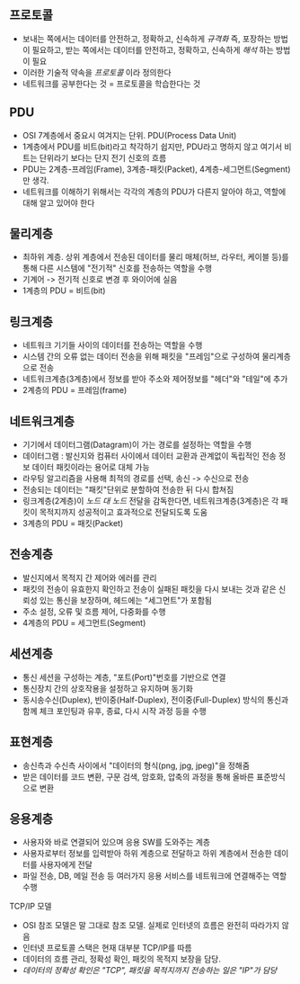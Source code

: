 프로토콜
--------
 - 보내는 쪽에서는 데이터를 안전하고, 정확하고, 신속하게 *규격화* 즉, 포장하는 방법이
 필요하고, 받는 쪽에서는 데이터를 안전하고, 정확하고, 신속하게 *해석* 하는 방법이 필요
 - 이러한 기술적 약속을 *프로토콜* 이라 정의한다
 - 네트워크를 공부한다는 것 = 프로토콜을 학습한다는 것

PDU
---
 - OSI 7계층에서 중요시 여겨지는 단위. PDU(Process Data Unit)
 - 1계층에서 PDU를 비트(bit)라고 착각하기 쉽지만, PDU라고 명하지 않고 여기서 비트는
 단위라기 보다는 단지 전기 신호의 흐름
 - PDU는 2계층-프레임(Frame), 3계층-패킷(Packet), 4계층-세그먼트(Segment)만 생각.
 - 네트워크를 이해하기 위해서는 각각의 계층의 PDU가 다른지 알아야 하고, 역할에 대해 
 알고 있어야 한다
 
물리계층
---------
 - 최하위 계층. 상위 계층에서 전송된 데이터를 물리 매체(허브, 라우터, 케이블 등)를 통해
 다른 시스템에 "전기적" 신호를 전송하는 역할을 수행
 - 기계어 -> 전기적 신호로 변경 후 와이어에 실음
 - 1계층의 PDU = 비트(bit)

링크계층
--------
 - 네트워크 기기들 사이의 데이터를 전송하는 역할을 수행
 - 시스템 간의 오류 없는 데이터 전송을 위해 패킷을 "프레임"으로 구성하여 물리계층으로 전송
 - 네트워크계층(3계층)에서 정보를 받아 주소와 제어정보를 "헤더"와 "테일"에 추가
 - 2계층의 PDU = 프레임(frame)

네트워크계층
------------
 - 기기에서 데이터그램(Datagram)이 가는 경로를 설정하는 역할을 수행 
 - 데이터그램 : 발신지와 컴퓨터 사이에서 데이터 교환과 관계없이 독립적인 전송 정보 데이터
 패킷이라는 용어로 대체 가능 
 - 라우팅 알고리즘을 사용해 최적의 경로를 선택, 송신 -> 수신으로 전송
 - 전송되는 데이터는 "패킷"단위로 분할하여 전송한 뒤 다시 합쳐짐
 - 링크계층(2계층)이 *노드 대 노드* 전달을 감독한다면, 네트워크계층(3계층)은 각 패킷이
 목적지까지 성공적이고 효과적으로 전달되도록 도움
 - 3계층의 PDU = 패킷(Packet)

전송계층
--------
 - 발신지에서 목적지 간 제어와 에러를 관리
 - 패킷의 전송이 유효한지 확인하고 전송이 실패된 패킷을 다시 보내는 것과 같은 신뢰성
 있는 통신을 보장하며, 헤드에는 "세그먼트"가 포함됨
 - 주소 설정, 오류 및 흐름 제어, 다중화를 수행
 - 4계층의 PDU = 세그먼트(Segment)

세션계층
--------
 - 통신 세션을 구성하는 계층, "포트(Port)"번호를 기반으로 연결
 - 통신장치 간의 상호작용을 설정하고 유지하며 동기화
 - 동시송수신(Duplex), 반이중(Half-Duplex), 전이중(Full-Duplex) 방식의 통신과 함께
 체크 포인팅과 유후, 종료, 다시 시작 과정 등을 수행
 
 표현계층
 --------
  - 송신측과 수신측 사이에서 "데이터의 형식(png, jpg, jpeg)"을 정해줌
  - 받은 데이터를 코드 변환, 구문 검색, 암호화, 압축의 과정을 통해 올바른 표준방식으로 변환

응용계층
--------
 - 사용자와 바로 연결되어 있으며 응용 SW를 도와주는 계층
 - 사용자로부터 정보를 입력받아 하위 계층으로 전달하고 하위 계층에서 전송한 데이터를 사용자에게 전달
 - 파일 전송, DB, 메일 전송 등 여러가지 응용 서비스를 네트워크에 연결해주는 역할 수행
 
 TCP/IP 모델
  - OSI 참조 모델은 말 그대로 참조 모델. 실제로 인터넷의 흐름은 완전히 따라가지 않음
  - 인터넷 프로토콜 스택은 현재 대부분 TCP/IP를 따름
  - 데이터의 흐름 관리, 정확성 확인, 패킷의 목적지 보장을 담당.
  - *데이터의 정확성 확인은 "TCP", 패킷을 목적지까지 전송하는 일은 "IP"가 담당*
 
